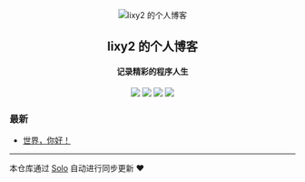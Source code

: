 <p align="center"><img alt="lixy2 的个人博客" src="https://static.b3log.org/images/brand/solo-32.png"></p><h2 align="center">
lixy2 的个人博客
</h2>

<h4 align="center">记录精彩的程序人生</h4>
<p align="center"><a title="lixy2 的个人博客" target="_blank" href="https://github.com/lixy2/solo-blog"><img src="https://img.shields.io/github/last-commit/lixy2/solo-blog.svg?style=flat-square&color=FF9900"></a>
<a title="GitHub repo size in bytes" target="_blank" href="https://github.com/lixy2/solo-blog"><img src="https://img.shields.io/github/repo-size/lixy2/solo-blog.svg?style=flat-square"></a>
<a title="Solo Version" target="_blank" href="https://github.com/88250/solo/releases"><img src="https://img.shields.io/badge/solo-3.6.7-f1e05a.svg?style=flat-square&color=blueviolet"></a>
<a title="Hits" target="_blank" href="https://github.com/88250/hits"><img src="https://hits.b3log.org/lixy2/solo-blog.svg"></a></p>

### 最新

* [世界，你好！](http://47.106.249.64:8080/hello-solo)



---

本仓库通过 [Solo](https://github.com/88250/solo) 自动进行同步更新 ❤️ 
